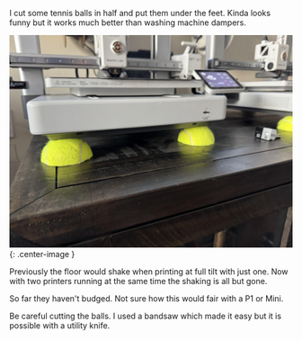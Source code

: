 I cut some tennis balls in half and put them under the feet. Kinda looks funny but it works much better than washing machine dampers.

![](/assets/misc/3d-printer-balls.jpg){: .center-image }

Previously the floor would shake when printing at full tilt with just one. Now with two printers running at the same time the shaking is all but gone.

So far they haven't budged. Not sure how this would fair with a P1 or Mini.

Be careful cutting the balls. I used a bandsaw which made it easy but it is possible with a utility knife.

